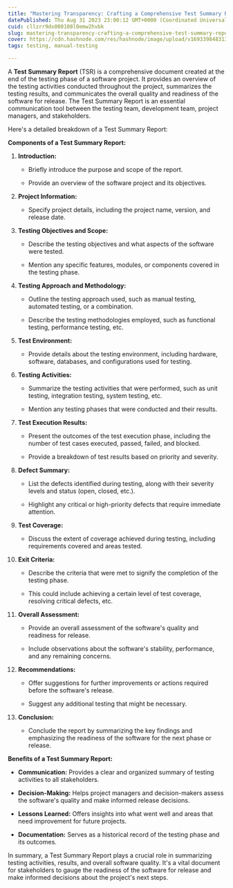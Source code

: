 ```yaml
---
title: "Mastering Transparency: Crafting a Comprehensive Test Summary Report"
datePublished: Thu Aug 31 2023 23:00:12 GMT+0000 (Coordinated Universal Time)
cuid: cllzrr9dx000108l0emw2hvbk
slug: mastering-transparency-crafting-a-comprehensive-test-summary-report
cover: https://cdn.hashnode.com/res/hashnode/image/upload/v1693398483136/1c7f60b7-7776-40e4-be2d-a56ece782036.avif
tags: testing, manual-testing

---
```


A **Test Summary Report** (TSR) is a comprehensive document created at the end of the testing phase of a software project. It provides an overview of the testing activities conducted throughout the project, summarizes the testing results, and communicates the overall quality and readiness of the software for release. The Test Summary Report is an essential communication tool between the testing team, development team, project managers, and stakeholders.

Here's a detailed breakdown of a Test Summary Report:

**Components of a Test Summary Report:**

1. **Introduction:**
    
    * Briefly introduce the purpose and scope of the report.
        
    * Provide an overview of the software project and its objectives.
        
2. **Project Information:**
    
    * Specify project details, including the project name, version, and release date.
        
3. **Testing Objectives and Scope:**
    
    * Describe the testing objectives and what aspects of the software were tested.
        
    * Mention any specific features, modules, or components covered in the testing phase.
        
4. **Testing Approach and Methodology:**
    
    * Outline the testing approach used, such as manual testing, automated testing, or a combination.
        
    * Describe the testing methodologies employed, such as functional testing, performance testing, etc.
        
5. **Test Environment:**
    
    * Provide details about the testing environment, including hardware, software, databases, and configurations used for testing.
        
6. **Testing Activities:**
    
    * Summarize the testing activities that were performed, such as unit testing, integration testing, system testing, etc.
        
    * Mention any testing phases that were conducted and their results.
        
7. **Test Execution Results:**
    
    * Present the outcomes of the test execution phase, including the number of test cases executed, passed, failed, and blocked.
        
    * Provide a breakdown of test results based on priority and severity.
        
8. **Defect Summary:**
    
    * List the defects identified during testing, along with their severity levels and status (open, closed, etc.).
        
    * Highlight any critical or high-priority defects that require immediate attention.
        
9. **Test Coverage:**
    
    * Discuss the extent of coverage achieved during testing, including requirements covered and areas tested.
        
10. **Exit Criteria:**
    
    * Describe the criteria that were met to signify the completion of the testing phase.
        
    * This could include achieving a certain level of test coverage, resolving critical defects, etc.
        
11. **Overall Assessment:**
    
    * Provide an overall assessment of the software's quality and readiness for release.
        
    * Include observations about the software's stability, performance, and any remaining concerns.
        
12. **Recommendations:**
    
    * Offer suggestions for further improvements or actions required before the software's release.
        
    * Suggest any additional testing that might be necessary.
        
13. **Conclusion:**
    
    * Conclude the report by summarizing the key findings and emphasizing the readiness of the software for the next phase or release.
        

**Benefits of a Test Summary Report:**

* **Communication:** Provides a clear and organized summary of testing activities to all stakeholders.
    
* **Decision-Making:** Helps project managers and decision-makers assess the software's quality and make informed release decisions.
    
* **Lessons Learned:** Offers insights into what went well and areas that need improvement for future projects.
    
* **Documentation:** Serves as a historical record of the testing phase and its outcomes.
    

In summary, a Test Summary Report plays a crucial role in summarizing testing activities, results, and overall software quality. It's a vital document for stakeholders to gauge the readiness of the software for release and make informed decisions about the project's next steps.